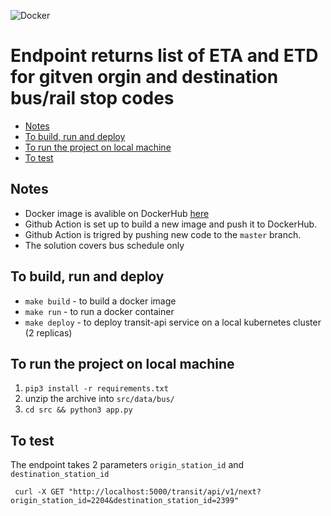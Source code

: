 ![Docker](https://github.com/nikita-y/transit-api/workflows/Docker/badge.svg)
# Endpoint returns list of ETA and ETD for gitven orgin and destination bus/rail stop codes

  * [Notes](#notes)
  * [To build, run and deploy](#to-build--run-and-deploy)
  * [To run the project on local machine](#to-run-the-project-on-local-machine)
  * [To test](#to-test)

## Notes
- Docker image is avalible on DockerHub [here](https://hub.docker.com/repository/docker/nikitany/transit-api)
- Github Action is set up to build a new image and push it to DockerHub.
- Github Action is trigred by pushing new code to the `master` branch.
- The solution covers bus schedule only

## To build, run and deploy
- `make build`  - to build a docker image
- `make run`    - to run a docker container
- `make deploy` - to deploy transit-api service on a local kubernetes cluster (2 replicas)

## To run the project on local machine
1. `pip3 install -r requirements.txt`
2. unzip the archive into `src/data/bus/`
3. `cd src && python3 app.py`

## To test
The endpoint takes 2 parameters `origin_station_id` and `destination_station_id`
```
 curl -X GET "http://localhost:5000/transit/api/v1/next?origin_station_id=2204&destination_station_id=2399"
```

